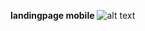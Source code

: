 
**landingpage mobile**
![alt text](https://raw.githubusercontent.com/alfiyansyahhh/week-5/master/screenshot/landing_page%20dekstop.png)